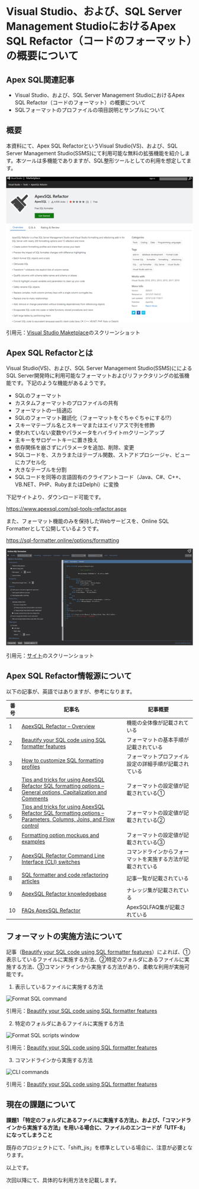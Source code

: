 # Visual Studio、および、SQL Server Management StudioにおけるApex SQL Refactor（コードのフォーマット）の概要について



## Apex SQL関連記事

-   Visual Studio、および、SQL Server Management StudioにおけるApex SQL Refactor（コードのフォーマット）の概要について
-   SQLフォーマットのプロファイルの項目説明とサンプルについて



## 概要

本資料にて、Apex SQL RefactorというVisual Studio(VS)、および、SQL Server Management Studio(SSMS)にて利用可能な無料の拡張機能を紹介します。本ツールは多機能でありますが、SQL整形ツールとしての利用を想定してます。

![image-20200424121751212](.media/apexsql_refactorの整理/image-20200424121751212.png)

引用元：[Visual Studio Maketplace](https://marketplace.visualstudio.com/items?itemName=vs-publisher-988541.ApexSQLRefactor)のスクリーンショット





## Apex SQL Refactorとは

Visual Studio(VS)、および、SQL Server Management Studio(SSMS)にによるSQL Server開発時に利用可能なフォーマットおよびリファクタリングの拡張機能です。下記のような機能があるようです。

-   SQLのフォーマット
-   カスタムフォーマットのプロファイルの共有
-   フォーマットの一括適応
-   SQLのフォーマット難読化（フォーマットをぐちゃぐちゃにする!?）
-    スキーマテーブル名とスキーマまたはエイリアスで列を修飾
-   使われていない変数やパラメータをハイライトｍクリーンアップ
-   主キーをサロゲートキーに置き換え
-   依存関係を崩さずにパラメータを追加、削除、変更
-   SQLコードを、スカラまたはテーブル関数、ストアドプロシージャ、ビューにカプセル化
-   大きなテーブルを分割
-   SQLコードを同等の言語固有のクライアントコード（Java、C#、C++、VB.NET、PHP、RubyまたはDelphi）に変換



下記サイトより、ダウンロード可能です。

https://www.apexsql.com/sql-tools-refactor.aspx



また、フォーマット機能のみを保持したWebサービスを、Online SQL Formatterとして公開しているようです。

https://sql-formatter.online/options/formatting

![image-20200424125837824](.media/apexsql_refactorの整理/image-20200424125837824.png)

引用元：[サイト](https://sql-formatter.online/options/formatting)のスクリーンショット



## Apex SQL Refactor情報源について

以下の記事が、英語ではありますが、参考になります。

| 番号 | 記事名                                                       | 記事概要                                                     |
| ---- | ------------------------------------------------------------ | ------------------------------------------------------------ |
| 1    | [ApexSQL Refactor – Overview]()                              | 機能の全体像が記載されている                                 |
| 2    | [Beautify your SQL code using SQL formatter features](https://solutioncenter.apexsql.com/beautify-your-sql-code-using-sql-formatter-features/) | フォーマットの基本手順が記載されている                       |
| 3    | [How to customize SQL formatting profiles](https://knowledgebase.apexsql.com/customize-sql-formatting-profiles/) | フォーマットプロファイル設定の詳細手順が記載されている       |
| 4    | [Tips and tricks for using ApexSQL Refactor SQL formatting options –  General options, Capitalization and Comments](https://knowledgebase.apexsql.com/tips-tricks-using-apexsql-refactor-sql-formatting-options-general-options-capitalization-comments/) | フォーマットの設定値が記載されている①                        |
| 5    | [Tips and tricks for using ApexSQL Refactor SQL formatting options –  Parameters, Columns, Joins, and Flow control](https://knowledgebase.apexsql.com/tips-tricks-using-apexsql-refactor-sql-formatting-options-schema-statements-data-statements-joins-flow-control/) | フォーマットの設定値が記載されている②                        |
| 6    | [Formatting option mockups and examples](https://knowledgebase.apexsql.com/formatting-option-mockups-examples/) | フォーマットの設定値が記載されている③                        |
| 7    | [ApexSQL Refactor Command Line Interface (CLI) switches](https://knowledgebase.apexsql.com/apexsql-refactor-command-line-interface-cli-switches/) | コマンドラインからフォーマットを実施する方法が記載されている |
| 8    | [SQL formatter and code refactoring articles](https://solutioncenter.apexsql.com/sql-formatter-and-code-refactoring-articles/) | 記事一覧が記載されている                                     |
| 9    | [ApexSQL Refactor knowledgebase](https://knowledgebase.apexsql.com/apexsql-refactor-toc/) | ナレッジ集が記載されている                                   |
| 10   | [FAQs ApexSQL Refactor](https://www.apexsql.com/faqs.aspx?product=ApexSQL_Refactor) | ApexSQLFAQ集が記載されている                                 |



## フォーマットの実施方法について

記事（[Beautify your SQL code using SQL formatter features](https://solutioncenter.apexsql.com/beautify-your-sql-code-using-sql-formatter-features/)）によれば、①表示しているファイルに実施する方法、②特定のフォルダにあるファイルに実施する方法、③コマンドラインから実施する方法があり、柔軟な利用が実施可能です。



1.  表示しているファイルに実施する方法

![Format SQL command](https://solutioncenter.apexsql.com/wp-content/uploads/2020/02/format-sql-command.png)

引用元：[Beautify your SQL code using SQL formatter features](https://solutioncenter.apexsql.com/beautify-your-sql-code-using-sql-formatter-features/)



2.  特定のフォルダにあるファイルに実施する方法

![Format SQL scripts window](https://solutioncenter.apexsql.com/wp-content/uploads/2020/02/format-sql-scripts-window.png)

引用元：[Beautify your SQL code using SQL formatter features](https://solutioncenter.apexsql.com/beautify-your-sql-code-using-sql-formatter-features/)



3.  コマンドラインから実施する方法

![CLI commands](https://solutioncenter.apexsql.com/wp-content/uploads/2020/02/cli-commands.png)

引用元：[Beautify your SQL code using SQL formatter features](https://solutioncenter.apexsql.com/beautify-your-sql-code-using-sql-formatter-features/)



## 現在の課題について

**課題1 「特定のフォルダにあるファイルに実施する方法」、および、「コマンドラインから実施する方法」を用いる場合に、ファイルのエンコードが「UTF-8」になってしまうこと**

既存のプロジェクトにて、「shift_jis」を標準としている場合に、注意が必要となります。





以上です。

次回以降にて、具体的な利用方法を記載します。